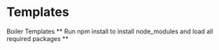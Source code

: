 # Templates
Boiler Templates
** Run npm install to install node_modules and load all required packages **
